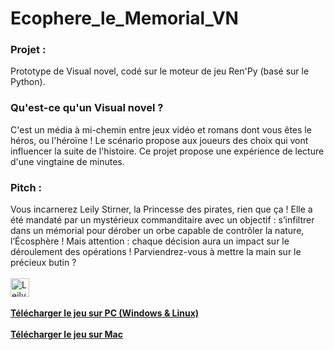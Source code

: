 # Ecophere_le_Memorial_VN
<h3>Projet :</h3>
Prototype de Visual novel, codé sur le moteur de jeu Ren'Py (basé sur le Python).<br>
<h3>Qu'est-ce qu'un Visual novel ?</h3>
C'est un média à mi-chemin entre jeux vidéo et romans dont vous êtes le héros, ou l'héroïne ! Le scénario propose aux joueurs des choix qui vont influencer la suite de l'histoire. Ce projet propose une expérience de lecture d'une vingtaine de minutes.<br>
<h3>Pitch :</h3>
Vous incarnerez Leily Stirner, la Princesse des pirates, rien que ça ! Elle a été mandaté par un mystérieux commanditaire avec un objectif : s’infiltrer dans un mémorial pour dérober un orbe capable de contrôler la nature, l’Écosphère !
Mais attention : chaque décision aura un impact sur le déroulement des opérations ! Parviendrez-vous à mettre la main sur le précieux butin ?<br>
<br>
<img src="https://github.com/Riocamy/ecophere_memorial_VN/blob/master/Concept_art.png" alt="Leily Stirner width="30" height="30" /><br>
<br>
<a href="https://drive.google.com/file/d/1Pg_wj68k8VEHEjKLdV-V-SO6YLIzogCa/view?usp=sharing"><strong>Télécharger le jeu sur PC (Windows & Linux)</strong></a><br>
<br>
<a href="https://drive.google.com/file/d/1ATBIDLkU5uPiaijimZui4LTE-JtEghPR/view?usp=sharing"><strong>Télécharger le jeu sur Mac</strong></a>
